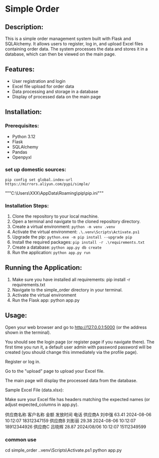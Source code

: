 # Simple Order

## Description:
This is a simple order management system built with Flask and SQLAlchemy. It allows users to register, log in, and upload Excel files containing order data. The system processes the data and stores it in a database, which can then be viewed on the main page.

## Features:
- User registration and login
- Excel file upload for order data
- Data processing and storage in a database
- Display of processed data on the main page

## Installation:

### Prerequisites:
- Python 3.12
- Flask
- SQLAlchemy
- Pandas
- Openpyxl

### set up domestic sources:
```
pip config set global.index-url https://mirrors.aliyun.com/pypi/simple/
```
"""C:\Users\XXX\AppData\Roaming\pip\pip.ini"""

### Installation Steps:
1. Clone the repository to your local machine.
2. Open a terminal and navigate to the cloned repository directory.
3. Create a virtual environment:
    ```python -m venv .venv```
4. Activate the virtual environment:
    ```.\.venv\Scripts\Activate.ps1```
5. Upgrade the pip:
    ```python.exe -m pip install --upgrade pip```
6. Install the required packages:
    ```pip install -r .\requirements.txt```
7. Create a database:
    ```python app.py db create```
8. Run the application:
    ```python app.py run```


## Running the Application:
1. Make sure you have installed all requirements: pip install -r requirements.txt
2. Navigate to the simple_order directory in your terminal.
3. Activate the virtual environment
4. Run the Flask app: python app.py

## Usage:
Open your web browser and go to http://127.0.0.1:5000 (or the address shown in the terminal).

You should see the login page (or register page if you navigate there). The first time you run it, a default user admin with password password will be created (you should change this immediately via the profile page).

Register or log in.

Go to the "upload" page to upload your Excel file.

The main page will display the processed data from the database.

Sample Excel File (data.xlsx):

Make sure your Excel file has headers matching the expected names (or adjust expected_columns in app.py).

供应商名称	客户名称	金额	发放时间	电话
供应商A	刘中强	63.41	2024-08-06 10:12:07	18312347159
供应商B	刘影丽	29.38	2024-08-06 10:12:07	18912344926
供应商C	吕晓辉	28.87	2024/08/06 10:12:07	15112349599

### common use
cd simple_order
.\.venv\Scripts\Activate.ps1
python app.py
